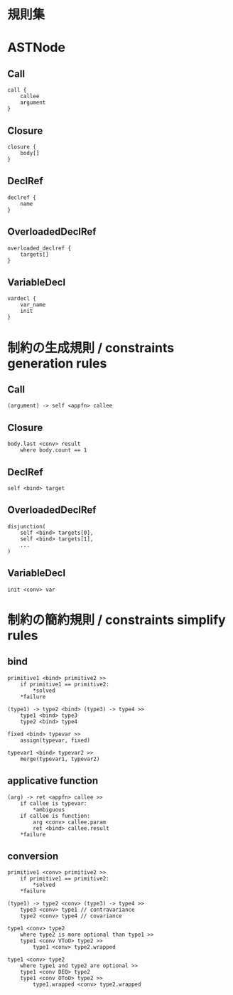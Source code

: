 # 規則集

# ASTNode

## Call

```
call {
    callee
    argument
}
```

## Closure

```
closure {
    body[]
}
```

## DeclRef

```
declref {
    name
}
```

## OverloadedDeclRef

```
overloaded_declref {
    targets[]
}
```

## VariableDecl

```
vardecl {
    var_name
    init
}
```

# 制約の生成規則 / constraints generation rules

## Call

```
(argument) -> self <appfn> callee
```

## Closure

```
body.last <conv> result
    where body.count == 1
```

## DeclRef

```
self <bind> target
```

## OverloadedDeclRef

```
disjunction(
    self <bind> targets[0],
    self <bind> targets[1],
    ...
)
```

## VariableDecl

```
init <conv> var
```

# 制約の簡約規則 / constraints simplify rules

## bind

```
primitive1 <bind> primitive2 >>
    if primitive1 == primitive2:
        *solved
    *failure
```

```
(type1) -> type2 <bind> (type3) -> type4 >>
    type1 <bind> type3
    type2 <bind> type4
```

```
fixed <bind> typevar >>
    assign(typevar, fixed)
```

```
typevar1 <bind> typevar2 >>
    merge(typevar1, typevar2)
```

## applicative function

```
(arg) -> ret <appfn> callee >>
    if callee is typevar:
        *ambiguous
    if callee is function:
        arg <conv> callee.param
        ret <bind> callee.result
    *failure
```

## conversion

```
primitive1 <conv> primitive2 >>
    if primitive1 == primitive2:
        *solved
    *failure
```

```
(type1) -> type2 <conv> (type3) -> type4 >>
    type3 <conv> type1 // contravariance
    type2 <conv> type4 // covariance
```

```
type1 <conv> type2
    where type2 is more optional than type1 >>
    type1 <conv VToO> type2 >>
        type1 <conv> type2.wrapped
```

```
type1 <conv> type2
    where type1 and type2 are optional >>
    type1 <conv DEQ> type2
    type1 <conv OToO> type2 >>
        type1.wrapped <conv> type2.wrapped
```
